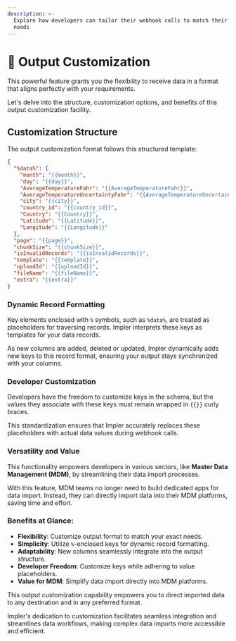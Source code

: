 ```yaml
---
description: >-
  Explore how developers can tailor their webhook calls to match their specific
  needs
---
```


# 🤠 Output Customization

This powerful feature grants you the flexibility to receive data in a format that aligns perfectly with your requirements.

Let's delve into the structure, customization options, and benefits of this output customization facility.

## Customization Structure

The output customization format follows this structured template:

```json
{
  "%data%": {
    "month": "{{month}}",
    "day": "{{day}}",
    "AverageTemperatureFahr": "{{AverageTemperatureFahr}}",
    "AverageTemperatureUncertaintyFahr": "{{AverageTemperatureUncertaintyFahr}}",
    "city": "{{city}}",
    "country_id": "{{country_id}}",
    "Country": "{{Country}}",
    "Latitude": "{{Latitude}}",
    "Longitude": "{{Longitude}}"
  },
  "page": "{{page}}",
  "chunkSize": "{{chunkSize}}",
  "isInvalidRecords": "{{isInvalidRecords}}",
  "template": "{{template}}",
  "uploadId": "{{uploadId}}",
  "fileName": "{{fileName}}",
  "extra": "{{extra}}"
}
```

### Dynamic Record Formatting

Key elements enclosed with `%` symbols, such as `%data%`, are treated as placeholders for traversing records. Impler interprets these keys as templates for your data records.

As new columns are added, deleted or updated, Impler dynamically adds new keys to this record format, ensuring your output stays synchronized with your columns.

### Developer Customization

Developers have the freedom to customize keys in the schema, but the values they associate with these keys must remain wrapped in `{{}}` curly braces.

This standardization ensures that Impler accurately replaces these placeholders with actual data values during webhook calls.

### Versatility and Value

This functionality empowers developers in various sectors, like **Master Data Management (MDM)**, by streamlining their data import processes.

With this feature, MDM teams no longer need to build dedicated apps for data import. Instead, they can directly import data into their MDM platforms, saving time and effort.

### Benefits at Glance:

* **Flexibility**: Customize output format to match your exact needs.
* **Simplicity**: Utilize `%`-enclosed keys for dynamic record formatting.
* **Adaptability**: New columns seamlessly integrate into the output structure.
* **Developer Freedom**: Customize keys while adhering to value placeholders.
* **Value for MDM**: Simplify data import directly into MDM platforms.

This output customization capability empowers you to direct imported data to any destination and in any preferred format.

Impler's dedication to customization facilitates seamless integration and streamlines data workflows, making complex data imports more accessible and efficient.

